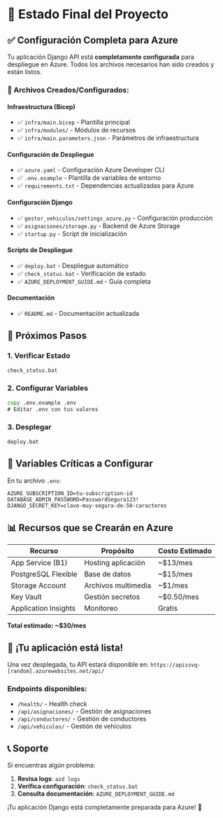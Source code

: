 # 🎯 Estado Final del Proyecto

## ✅ Configuración Completa para Azure

Tu aplicación Django API está **completamente configurada** para despliegue en Azure. Todos los archivos necesarios han sido creados y están listos.

### 📁 Archivos Creados/Configurados:

#### Infraestructura (Bicep)
- ✅ `infra/main.bicep` - Plantilla principal
- ✅ `infra/modules/` - Módulos de recursos
- ✅ `infra/main.parameters.json` - Parámetros de infraestructura

#### Configuración de Despliegue
- ✅ `azure.yaml` - Configuración Azure Developer CLI
- ✅ `.env.example` - Plantilla de variables de entorno
- ✅ `requirements.txt` - Dependencias actualizadas para Azure

#### Configuración Django
- ✅ `gestor_vehiculos/settings_azure.py` - Configuración producción
- ✅ `asignaciones/storage.py` - Backend de Azure Storage
- ✅ `startup.py` - Script de inicialización

#### Scripts de Despliegue
- ✅ `deploy.bat` - Despliegue automático
- ✅ `check_status.bat` - Verificación de estado
- ✅ `AZURE_DEPLOYMENT_GUIDE.md` - Guía completa

#### Documentación
- ✅ `README.md` - Documentación actualizada

## 🚀 Próximos Pasos

### 1. Verificar Estado
```cmd
check_status.bat
```

### 2. Configurar Variables
```cmd
copy .env.example .env
# Editar .env con tus valores
```

### 3. Desplegar
```cmd
deploy.bat
```

## 🔧 Variables Críticas a Configurar

En tu archivo `.env`:

```env
AZURE_SUBSCRIPTION_ID=tu-subscription-id
DATABASE_ADMIN_PASSWORD=PasswordSegura123!
DJANGO_SECRET_KEY=clave-muy-segura-de-50-caracteres
```

## 📊 Recursos que se Crearán en Azure

| Recurso | Propósito | Costo Estimado |
|---------|-----------|----------------|
| App Service (B1) | Hosting aplicación | ~$13/mes |
| PostgreSQL Flexible | Base de datos | ~$15/mes |
| Storage Account | Archivos multimedia | ~$1/mes |
| Key Vault | Gestión secretos | ~$0.50/mes |
| Application Insights | Monitoreo | Gratis |

**Total estimado: ~$30/mes**

## 🎉 ¡Tu aplicación está lista!

Una vez desplegada, tu API estará disponible en:
`https://apissvq-[random].azurewebsites.net/api/`

### Endpoints disponibles:
- `/health/` - Health check
- `/api/asignaciones/` - Gestión de asignaciones
- `/api/conductores/` - Gestión de conductores  
- `/api/vehiculos/` - Gestión de vehículos

## 📞 Soporte

Si encuentras algún problema:

1. **Revisa logs**: `azd logs`
2. **Verifica configuración**: `check_status.bat`
3. **Consulta documentación**: `AZURE_DEPLOYMENT_GUIDE.md`

¡Tu aplicación Django está completamente preparada para Azure! 🎊
